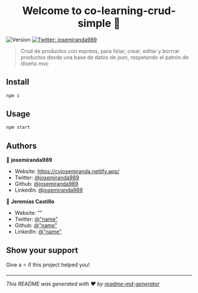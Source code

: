 <h1 align="center">Welcome to co-learning-crud-simple 👋</h1>
<p>
  <img alt="Version" src="https://img.shields.io/badge/version-1.0-blue.svg?cacheSeconds=2592000" />
  <a href="https://twitter.com/josemiranda989" target="_blank">
    <img alt="Twitter: josemiranda989" src="https://img.shields.io/twitter/follow/josemiranda989.svg?style=social" />
  </a>
</p>

> Crud de productos con express, para listar, crear, editar y borrrar productos desde una base de datos de json, respetando el patrón de diseño mvc

## Install

```sh
npm i
```

## Usage

```sh
npm start
```

## Authors

👤 **josemiranda989**

* Website: https://cvjosemiranda.netlify.app/
* Twitter: [@josemiranda989](https://twitter.com/josemiranda989)
* Github: [@josemiranda989](https://github.com/josemiranda989)
* LinkedIn: [@josemiranda989](https://linkedin.com/in/josemiranda989)

👤 **Jeremias Castillo**
* Website: ""
* Twitter: [@"name"](https://twitter.com/"name")
* Github: [@"name"](https://github.com/"name")
* LinkedIn: [@"name"](https://linkedin.com/in/"name")

## Show your support

Give a ⭐️ if this project helped you!

***
_This README was generated with ❤️ by [readme-md-generator](https://github.com/kefranabg/readme-md-generator)_